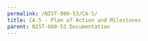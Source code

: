 ```yaml
---
permalink: /NIST-800-53/CA-5/
title: CA-5 - Plan of Action and Milestones
parent: NIST-800-53 Documentation
---
```

